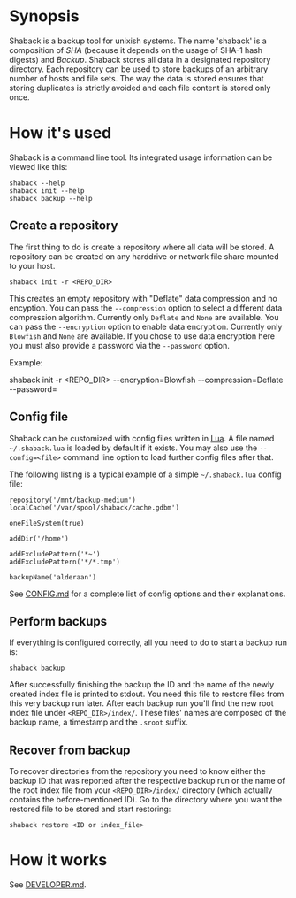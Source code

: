 Synopsis
===========================

Shaback is a backup tool for unixish systems. The name 'shaback' is a composition of *SHA* (because it depends on the usage of SHA-1 hash digests) and *Backup*. Shaback stores all data in a designated repository directory. Each repository can be used to store backups of an arbitrary number of hosts and file sets. The way the data is stored ensures that storing duplicates is strictly avoided and each file content is stored only once.

How it's used
===========================

Shaback is a command line tool. Its integrated usage information can be viewed like this:

    shaback --help
    shaback init --help
    shaback backup --help

Create a repository
---------------------------

The first thing to do is create a repository where all data will be stored. A repository can be created on any harddrive or network file share mounted to your host.

    shaback init -r <REPO_DIR>

This creates an empty repository with "Deflate" data compression and no encyption. 
You can pass the `--compression` option to select a different data compression algorithm. Currently only `Deflate` and `None` are available.
You can pass the `--encryption` option to enable data encryption. Currently only `Blowfish` and `None` are available. If you chose to use data encryption here you must also provide a password via the `--password` option.

Example:

   shaback init -r <REPO_DIR> --encryption=Blowfish --compression=Deflate --password=<pw>

Config file
---------------------------

Shaback can be customized with config files written in [Lua](http://www.lua.org). A file named `~/.shaback.lua` is loaded by default if it exists. You may also use the `--config=<file>` command line option to load further config files after that.

The following listing is a typical example of a simple `~/.shaback.lua` config file:

    repository('/mnt/backup-medium')
    localCache('/var/spool/shaback/cache.gdbm')

    oneFileSystem(true)

    addDir('/home')

    addExcludePattern('*~')
    addExcludePattern('*/*.tmp')

    backupName('alderaan')

See [CONFIG.md](https://github.com/workflo/shaback/blob/master/CONFIG.md) for a complete list of config options and their explanations.

Perform backups
---------------------------

If everything is configured correctly, all you need to do to start a backup run is:

    shaback backup

After successfully finishing the backup the ID and the name of the newly created index file is printed to stdout. You need this file to restore files from this very backup run later.
After each backup run you'll find the new root index file under `<REPO_DIR>/index/`. These files' names are composed of the backup name, a timestamp and the `.sroot` suffix.

Recover from backup
---------------------------

To recover directories from the repository you need to know either the backup ID that was reported after the respective backup run or the name of the root index file from your `<REPO_DIR>/index/` directory (which actually contains the before-mentioned ID).
Go to the directory where you want the restored file to be stored and start restoring:

    shaback restore <ID or index_file>

How it works
===========================

See [DEVELOPER.md](https://github.com/workflo/shaback/blob/master/DEVELOPER.md).
